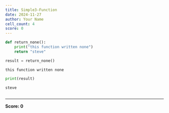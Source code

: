 ```yaml
---
title: Simple3-Function
date: 2024-11-27
author: Your Name
cell_count: 4
score: 0
---
```


```python
def return_none():
    print("this function written none")
    return "steve"
```


```python
result = return_none()
```

    this function written none



```python
print(result)
```

    steve



```python

```


---
**Score: 0**
